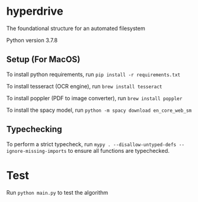 # hyperdrive

The foundational structure for an automated filesystem

Python version 3.7.8

## Setup (For MacOS)

To install python requirements, run `pip install -r requirements.txt`

To install tesseract (OCR engine), run `brew install tesseract`

To install poppler (PDF to image converter), run `brew install poppler`

To install the spacy model, run `python -m spacy download en_core_web_sm`

## Typechecking

To perform a strict typecheck, run `mypy . --disallow-untyped-defs --ignore-missing-imports` to ensure all functions are typechecked.

# Test

Run `python main.py` to test the algorithm
